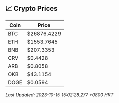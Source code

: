 ## 📈 Crypto Prices

| Coin | Price |
| ---- | ----- |
| BTC | $26876.4229 |
| ETH | $1553.7645 |
| BNB | $207.3353 |
| CRV | $0.4428 |
| ARB | $0.8058 |
| OKB | $43.1154 |
| DOGE | $0.0594 |

_Last Updated: 2023-10-15 15:02:28.277 +0800 HKT_